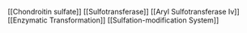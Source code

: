 [[Chondroitin sulfate]]
[[Sulfotransferase]]
[[Aryl Sulfotransferase Iv]]
[[Enzymatic Transformation]]
[[Sulfation-modification System]]
